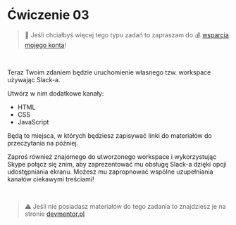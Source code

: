 # Ćwiczenie 03

> :loudspeaker: Jeśli chciałbyś więcej tego typu zadań to zapraszam do :moneybag: [wsparcia mojego konta](https://github.com/sponsors/devmentor-pl)!

&nbsp;

Teraz Twoim zdaniem będzie uruchomienie własnego tzw. workspace używając Slack-a.

Utwórz w nim dodatkowe kanały:
- HTML
- CSS
- JavaScript

Będą to miejsca, w których będziesz zapisywać linki do materiałów do przeczytania na później. 

Zaproś również znajomego do utworzonego workspace i wykorzystując Skype połącz się znim, aby zaprezentować mu obsługę Slack-a dzięki opcji udostępniania ekranu. Możesz mu zapropnować wspólne uzupełniania kanałów ciekawymi treściami!

&nbsp;

> :warning: Jeśli nie posiadasz materiałów do tego zadania to znajdziesz je na stronie [devmentor.pl](https://devmentor.pl/p/js-tools/)
